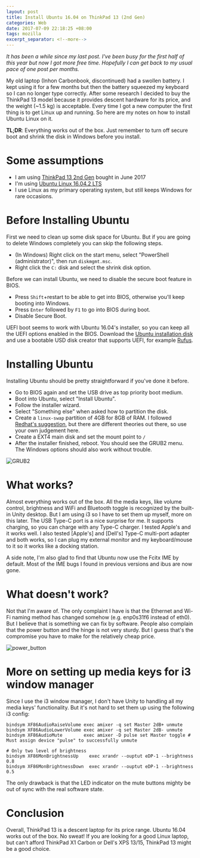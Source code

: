 ```yaml
---
layout: post
title: Install Ubuntu 16.04 on ThinkPad 13 (2nd Gen)
categories: Web
date: 2017-07-09 22:18:25 +08:00
tags: mozilla
excerpt_separator: <!--more-->
---
```


_It has been a while since my last post. I've been busy for the first half of this year but now I got more free time. Hopefully I can get back to my usual pace of one post per months._

My old laptop (Inhon Carbonbook, discontinued) had a swollen battery. I kept using it for a few months but then the battery squeezed my keyboard so I can no longer type correctly. After some research I decided to buy the ThinkPad 13 model because it provides descent hardware for its price, and the weight (~1.5 kg) is acceptable.
Every time I got a new computer the first thing is to get Linux up and running. So here are my notes on how to install Ubuntu Linux on it.
 
__TL;DR__: Everything works out of the box. Just remember to turn off secure boot and shrink the disk in Windows before you install.

<!--more-->
# Some assumptions
* I am using [ThinkPad 13 2nd Gen](TODO) bought in June 2017
* I'm using [Ubuntu Linux 16.04.2 LTS](TODO)
* I use Linux as my primary operating system, but still keeps Windows for rare occasions.


# Before Installing Ubuntu
First we need to clean up some disk space for Ubuntu. But if you are going to delete Windows completely you can skip the following steps.
* (In Windows) Right click on the start menu, select "PowerShell (administrator)", then run `diskmgmt.msc`.
* Right click the `C:` disk and select the shrink disk option.

Before we can install Ubuntu, we need to disable the secure boot feature in BIOS.
* Press `Shift`+restart to be able to get into BIOS, otherwise you'll keep booting into Windows.
* Press `Enter` followed by `F1` to go into BIOS during boot.
* Disable Secure Boot.

UEFI boot seems to work with Ubuntu 16.04's installer, so you can keep all the UEFI options enabled in the BIOS. Download the [Ubuntu installation disk](TODO) and use a bootable USD disk creator that supports UEFI, for example [Rufus](TODO).

# Installing Ubuntu

Installing Ubuntu should be pretty straightforward if you've done it before.

* Go to BIOS again and set the USB drive as top priority boot medium.
* Boot into Ubuntu, select "Install Ubuntu".
* Follow the installer wizard.
* Select "Something else" when asked how to partition the disk.
* Create a `linux-swap` partition of 4GB for 8GB of RAM. I followed [Redhat's suggestion](TODO), but there are different theories out there, so use your own judgement here.
* Create a EXT4 main disk and set the mount point to `/`
* After the installer finished, reboot. You should see the GRUB2 menu. The Windows options should also work without trouble.

![GRUB2](TODO)

# What works?
Almost everything works out of the box. All the media keys, like volume control, brightness and WiFi and Bluetooth toggle is recognized by the built-in Unity desktop. But I am using i3 so I have to set them up myself, more on this later. The USB Type-C port is a nice surprise for me. It supports charging, so you can charge with any Type-C charger. I tested Apple's and it works well. I also tested [Apple's] and [Dell's] Type-C multi-port adapter and both works, so I can plug my external monitor and my keyboard/mouse to it so it works like a docking station. 

A side note, I'm also glad to find that Ubuntu now use the Fcitx IME by default. Most of the IME bugs I found in previous versions and ibus are now gone.

# What doesn't work?
Not that I'm aware of. The only complaint I have is that the Ethernet and Wi-Fi naming method has changed somehow (e.g. enp0s31f6 instead of eth0). But I believe that is something we can fix by software. People also complain that the power button and the hinge is not very sturdy. But I guess that's the compromise you have to make for the relatively cheap price.

![power_button](TODO)

# More on setting up media keys for i3 window manager
Since I use the i3 window manager, I don't have Unity to handling all my media keys' functionality. But it's not hard to set them up using the following i3 config:

```
bindsym XF86AudioRaiseVolume exec amixer -q set Master 2dB+ unmute
bindsym XF86AudioLowerVolume exec amixer -q set Master 2dB- unmute
bindsym XF86AudioMute        exec amixer -D pulse set Master toggle # Must assign device "pulse" to successfully unmute

# Only two level of brightness
bindsym XF86MonBrightnessUp    exec xrandr --ouptut eDP-1 --brightness 0.8
bindsym XF86MonBrightnessDown  exec xrandr --ouptut eDP-1 --brightness 0.5
```

The only drawback is that the LED indicator on the mute buttons mighty be out of sync with the real software state.

# Conclusion

Overall, ThinkPad 13 is a descent laptop for its price range. Ubuntu 16.04 works out of the box. No sweat! If you are looking for a good Linux laptop, but can't afford ThinkPad X1 Carbon or Dell's XPS 13/15, ThinkPad 13 might be a good choice.
